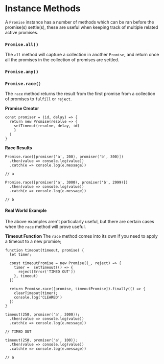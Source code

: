 # Instance Methods

A `Promise` instance has a number of methods which can be ran before the promise(s) settle(s), these are useful when keeping track of multiple related active promises.

### `Promise.all()`

The `all` method will capture a collection in another `Promise`, and return once all the promises in the collection of promises are settled.

### `Promise.any()`

### `Promise.race()`

The `race` method returns the result from the first promise from a collection of promises to `fulfill` or `reject`.

**Promise Creator**

```
const promiser = (id, delay) => {
  return new Promise(resolve => {
    setTimeout(resolve, delay, id)
    }
  )
}
```

**Race Results**

```
Promise.race([promiser('a', 200), promiser('b', 300)])
  .then(value => console.log(value))
  .catch(e => console.log(e.message))

// a

Promise.race([promiser('a', 3000), promiser('b', 2999)])
  .then(value => console.log(value))
  .catch(e => console.log(e.message))

// b
```

#### Real World Example

The above examples aren't particularly useful, but there are certain cases when the `race` method will prove useful.

**Timeout Function**
The `race` method comes into its own if you need to apply a timeout to a new promise;

```
function timeout(timeout, promise) {
  let timer;

  const timeoutPromise = new Promise((_, reject) => {
    timer =  setTimeout(() => {
      reject(Error('TIMED OUT'))
    }, timeout)
  })

  return Promise.race([promise, timeoutPromise]).finally(() => {
    clearTimeout(timer);
    console.log('CLEARED')
  })
}

timeout(250, promiser('a', 3000));
  .then(value => console.log(value))
  .catch(e => console.log(e.message))

// TIMED OUT

timeout(250, promiser('a', 100));
  .then(value => console.log(value))
  .catch(e => console.log(e.message))

// a
```

